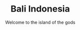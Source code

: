 ---
layout: product-travel-guides
slug: bali-indonesia
title: Bali Indonesia
subtitle: Welcome to the island of the gods
description: Lorem ipsum dolor sit amet consectetur adipisicing elit. Eum, id quod corporis magni ipsam omnis labore sit commodi cum. Quos, consequatur accusantium? Ut corporis qui architecto. Labore nisi alias placeat.
type: travel guide
price: 25
buy-button-id: 1686971064446
featured-image: /uploads/guides/guide-1.png
hover-image: /uploads/guides/guide-2.png
gallery: 
  - image: /uploads/guides/guide-1.png
    alt-text: a short description
  - image: /uploads/guides/guide-2.png
    alt-text: a short description
  - image: /uploads/guides/guide-3.png
    alt-text: a short description
  - image: /uploads/guides/guide-1.png
    alt-text: a short description
  - image: /uploads/guides/guide-2.png
    alt-text: a short description
  - image: /uploads/guides/guide-3.png
    alt-text: a short description
table-of-contents: 
  - title: Where to eat
    description: This is an answer that's only shown when you click on it. 
  - title: Where to sleep
    description: This is an answer that's only shown when you click on it. 
  - title: Where to play
    description: This is an answer that's only shown when you click on it. 
  - title: Where to drink
    description: This is an answer that's only shown when you click on it.
whats-included_html: |
    <ul class="list-disc list-inside">
        <li> 12 detailed maps </li>
        <li> 7 how to guides </li>
        <li> 5 language instructions </li>
        <li> 13 helpful tips </li>
        <li> 12 detailed maps </li>
        <li> 7 how to guides </li>
        <li> 5 language instructions </li>
        <li> 13 helpful tips </li>
    </ul>
---